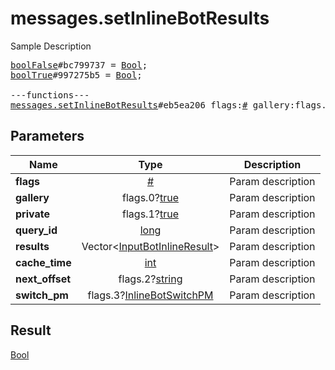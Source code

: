 # messages.setInlineBotResults

Sample Description

<pre>
<a href="../constructor/boolFalse.md">boolFalse</a>#bc799737 = <a href="../type/Bool.md">Bool</a>;
<a href="../constructor/boolTrue.md">boolTrue</a>#997275b5 = <a href="../type/Bool.md">Bool</a>;

---functions---
<a href="../method/messages.setInlineBotResults.md">messages.setInlineBotResults</a>#eb5ea206 flags:<a href="../type/#.md">#</a> gallery:flags.0?<a href="../type/true.md">true</a> private:flags.1?<a href="../type/true.md">true</a> query_id:<a href="../type/long.md">long</a> results:Vector&lt;<a href="../type/InputBotInlineResult.md">InputBotInlineResult</a>&gt; cache_time:<a href="../type/int.md">int</a> next_offset:flags.2?<a href="../type/string.md">string</a> switch_pm:flags.3?<a href="../type/InlineBotSwitchPM.md">InlineBotSwitchPM</a> = <a href="../type/Bool.md">Bool</a>;</pre>
## Parameters

| Name | Type | Description |
|------|:----:|-------------|
| **flags** | <a href="../type/#.md">#</a> | Param description |
| **gallery** | flags.0?<a href="../type/true.md">true</a> | Param description |
| **private** | flags.1?<a href="../type/true.md">true</a> | Param description |
| **query_id** | <a href="../type/long.md">long</a> | Param description |
| **results** | Vector&lt;<a href="../type/InputBotInlineResult.md">InputBotInlineResult</a>&gt; | Param description |
| **cache_time** | <a href="../type/int.md">int</a> | Param description |
| **next_offset** | flags.2?<a href="../type/string.md">string</a> | Param description |
| **switch_pm** | flags.3?<a href="../type/InlineBotSwitchPM.md">InlineBotSwitchPM</a> | Param description |

## Result

<a href="../type/Bool.md">Bool</a>

